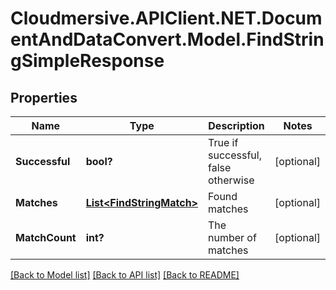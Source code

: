 # Cloudmersive.APIClient.NET.DocumentAndDataConvert.Model.FindStringSimpleResponse
## Properties

Name | Type | Description | Notes
------------ | ------------- | ------------- | -------------
**Successful** | **bool?** | True if successful, false otherwise | [optional] 
**Matches** | [**List&lt;FindStringMatch&gt;**](FindStringMatch.md) | Found matches | [optional] 
**MatchCount** | **int?** | The number of matches | [optional] 

[[Back to Model list]](../README.md#documentation-for-models) [[Back to API list]](../README.md#documentation-for-api-endpoints) [[Back to README]](../README.md)

